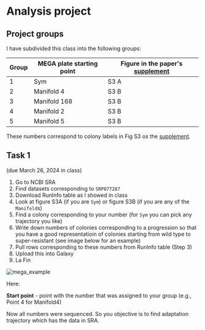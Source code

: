 # Analysis project

## Project groups

I have subdivided this class into the following groups:

| Group | MEGA plate starting point | Figure in the paper's [supplement](https://www.ncbi.nlm.nih.gov/pmc/articles/PMC5534434/bin/NIHMS874162-supplement-Supplemental_Methods_And_Figures.pdf) |
|---------|---------------------------|-----|
| 1 | Sym | S3 A |
| 2 | Manifold 4 | S3 B |
| 3 | Manifold 168 | S3 B |
| 4 | Manifold 2 | S3 B |
| 5 | Manifold 5 | S3 B |

These numbers correspond to colony labels in Fig S3 os the [supplement](https://www.ncbi.nlm.nih.gov/pmc/articles/PMC5534434/bin/NIHMS874162-supplement-Supplemental_Methods_And_Figures.pdf).

## Task 1 
(due March 26, 2024 in class)

1. Go to NCBI SRA
2. Find datasets corresponding to `SRP077287`
3. Download RunInfo table as I showed in class
4. Look at figure S3A (if you are `Sym`) or figure S3B (if you are any of the `Manifold`s)
5. Find a colony corresponding to your number (for `Sym` you can pick any trajectory you like)
6. Write down numbers of colonies corresponding to a progression so that you have a good representatioin of colonies starting from wild type to super-resistant (see image below for an example)
7. Pull rows corresponding to these numbers from RunInfo table (Step 3)
8. Upload this into Galaxy
9. La Fin

![mega_example](https://github.com/nekrut/BMMB554/assets/4291636/af3e7bcd-c588-4965-bce6-5f685342f24e)

Here:

**Start point** - point with the number that was assigned to your group (e.g., Point 4 for Manifold4)

Now all numbers were sequenced. So you objective is to find adaptation trajectory which has the data in SRA.
